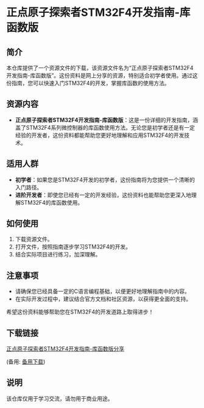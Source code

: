 # 正点原子探索者STM32F4开发指南-库函数版

## 简介
本仓库提供了一个资源文件的下载，该资源文件名为“正点原子探索者STM32F4开发指南-库函数版”。这份资料是网上分享的资源，特别适合初学者使用。通过这份指南，您可以快速入门STM32F4的开发，掌握库函数的使用方法。

## 资源内容
- **正点原子探索者STM32F4开发指南-库函数版**：这是一份详细的开发指南，涵盖了STM32F4系列微控制器的库函数使用方法。无论您是初学者还是有一定经验的开发者，这份资料都能帮助您更好地理解和应用STM32F4的开发技术。

## 适用人群
- **初学者**：如果您是STM32F4开发的初学者，这份指南将为您提供一个清晰的入门路径。
- **进阶开发者**：即使您已经有一定的开发经验，这份资料也能帮助您更深入地理解STM32F4的库函数使用。

## 如何使用
1. 下载资源文件。
2. 打开文件，按照指南逐步学习STM32F4的开发。
3. 结合实际项目进行练习，加深理解。

## 注意事项
- 请确保您已经具备一定的C语言编程基础，以便更好地理解指南中的内容。
- 在实际开发过程中，建议结合官方文档和社区资源，以获得更全面的支持。

希望这份资料能够帮助您在STM32F4的开发道路上取得进步！

## 下载链接
[正点原子探索者STM32F4开发指南-库函数版分享](https://pan.quark.cn/s/24804d7888a6) 

(备用: [备用下载](https://pan.baidu.com/s/1sIc0tmTFud_H5U0yOGIjuw?pwd=1234))

## 说明

该仓库仅用于学习交流，请勿用于商业用途。
